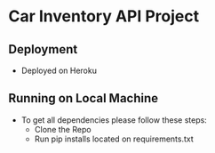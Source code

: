 # Car Inventory API Project

## Deployment
- Deployed on Heroku

## Running on Local Machine

- To get all dependencies please follow these steps:
    - Clone the Repo
    - Run pip installs located on requirements.txt